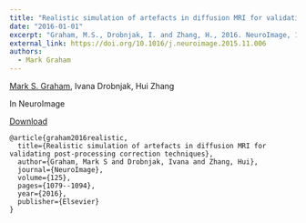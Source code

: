 ```yaml
---
title: "Realistic simulation of artefacts in diffusion MRI for validating post-processing correction techniques"
date: "2016-01-01"
excerpt: "Graham, M.S., Drobnjak, I. and Zhang, H., 2016. NeuroImage, 125, pp.1079-1094."
external_link: https://doi.org/10.1016/j.neuroimage.2015.11.006
authors:
  - Mark Graham
---
```

[Mark S. Graham](/people/mark_graham), Ivana Drobnjak, Hui Zhang

In NeuroImage

<a href="{{page.external_link}}" target="_blank"> Download </a>

```
@article{graham2016realistic,
  title={Realistic simulation of artefacts in diffusion MRI for validating post-processing correction techniques},
  author={Graham, Mark S and Drobnjak, Ivana and Zhang, Hui},
  journal={NeuroImage},
  volume={125},
  pages={1079--1094},
  year={2016},
  publisher={Elsevier}
}
```
